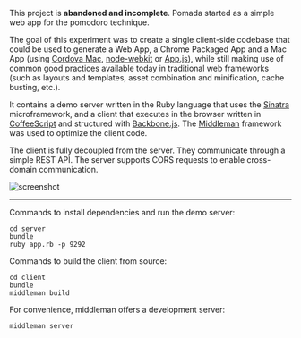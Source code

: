 
This project is **abandoned and incomplete**. Pomada started as a simple web app for the pomodoro technique.

The goal of this experiment was to create a single client-side codebase that could be used to generate a Web App, a Chrome Packaged App and a Mac App (using [Cordova Mac](//github.com/apache/incubator-cordova-mac), [node-webkit](//github.com/rogerwang/node-webkit) or [App.js](http://appjs.org)), while still making use of common good practices available today in traditional web frameworks (such as layouts and templates, asset combination and minification, cache busting, etc.). 

It contains a demo server written in the Ruby language that uses the [Sinatra](http://sinatrarb.com) microframework, and a client that executes in the browser written in [CoffeeScript](http://coffeescript.org) and structured with [Backbone.js](http://backbonejs.org). The [Middleman](http://middlemanapp.com) framework was used to optimize the client code.

The client is fully decoupled from the server. They communicate through a simple REST API. The server supports CORS requests to enable cross-domain communication.

![screenshot](//raw.github.com/dmfrancisco/pomada/master/client/resources/screenshot.jpg "Screenshot")

---

Commands to install dependencies and run the demo server:

    cd server
    bundle
    ruby app.rb -p 9292

Commands to build the client from source:

    cd client
    bundle
    middleman build

For convenience, middleman offers a development server:

    middleman server
